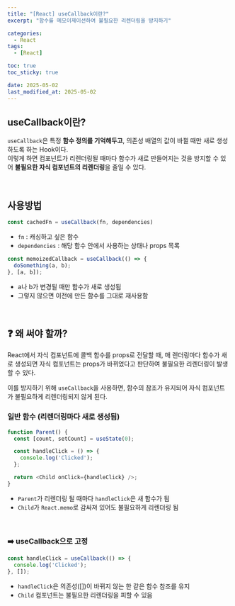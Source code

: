 ```yaml
---
title: "[React] useCallback이란?"
excerpt: "함수를 메모이제이션하여 불필요한 리렌더링을 방지하기"

categories:
  - React
tags:
  - [React]

toc: true
toc_sticky: true

date: 2025-05-02
last_modified_at: 2025-05-02
---
```


## useCallback이란?
`useCallback`은 특정 **함수 정의를 기억해두고**, 의존성 배열의 값이 바뀔 때만 새로 생성하도록 하는 Hook이다.  
이렇게 하면 컴포넌트가 리렌더링될 때마다 함수가 새로 만들어지는 것을 방지할 수 있어 **불필요한 자식 컴포넌트의 리렌더링**을 줄일 수 있다.

<br/>  

## 사용방법
```js
const cachedFn = useCallback(fn, dependencies)
```
- `fn` : 캐싱하고 싶은 함수
- `dependencies` : 해당 함수 안에서 사용하는 상태나 props 목록

```js
const memoizedCallback = useCallback(() => {
  doSomething(a, b);
}, [a, b]);
```
- a나 b가 변경될 때만 함수가 새로 생성됨
- 그렇지 않으면 이전에 만든 함수를 그대로 재사용함
<br/>  

## ❓ 왜 써야 할까?
React에서 자식 컴포넌트에 콜백 함수를 props로 전달할 때, 매 렌더링마다 함수가 새로 생성되면 자식 컴포넌트는 props가 바뀌었다고 판단하여 불필요한 리렌더링이 발생할 수 있다.

이를 방지하기 위해 `useCallback`을 사용하면, 함수의 참조가 유지되어 자식 컴포넌트가 불필요하게 리렌더링되지 않게 된다.

<h3>일반 함수 (리렌더링마다 새로 생성됨)</h3>

```js
function Parent() {
  const [count, setCount] = useState(0);

  const handleClick = () => {
    console.log('Clicked');
  };

  return <Child onClick={handleClick} />;
}
```
- `Parent`가 리렌더링 될 때마다 `handleClick`은 새 함수가 됨
- `Child`가 `React.memo`로 감싸져 있어도 불필요하게 리렌더링 됨
<br/>  

<h3>➡️ useCallback으로 고정 </h3>

```js
const handleClick = useCallback(() => {
  console.log('Clicked');
}, []);
```
- `handleClick`은 의존성([])이 바뀌지 않는 한 같은 함수 참조를 유지
- `Child` 컴포넌트는 불필요한 리렌더링을 피할 수 있음
